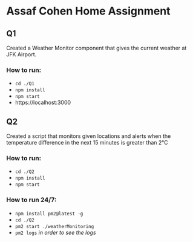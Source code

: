 # Assaf Cohen Home Assignment

## Q1

Created a Weather Monitor component that gives the current weather at JFK Airport.

### How to run:
* `cd ./Q1`
* `npm install`
* `npm start`
* https://localhost:3000


## Q2
Created a script that monitors given locations and alerts when the temperature difference in the next 15 minutes is greater than 2°C

### How to run:
* `cd ./Q2`
* `npm install`
* `npm start`

### How to run 24/7:
* `npm install pm2@latest -g`
* `cd ./Q2`
* `pm2 start ./weatherMonitoring`
* `pm2 logs` *in order to see the logs*
